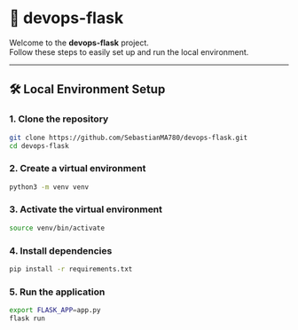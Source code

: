 # 🚀 devops-flask

Welcome to the **devops-flask** project.  
Follow these steps to easily set up and run the local environment.

---

## 🛠️ Local Environment Setup

### 1. Clone the repository

```bash
git clone https://github.com/SebastianMA780/devops-flask.git
cd devops-flask
```

### 2. Create a virtual environment

```bash
python3 -m venv venv
```

### 3. Activate the virtual environment

```bash
source venv/bin/activate
```

### 4. Install dependencies

```bash
pip install -r requirements.txt
```

### 5. Run the application

```bash
export FLASK_APP=app.py
flask run
```
